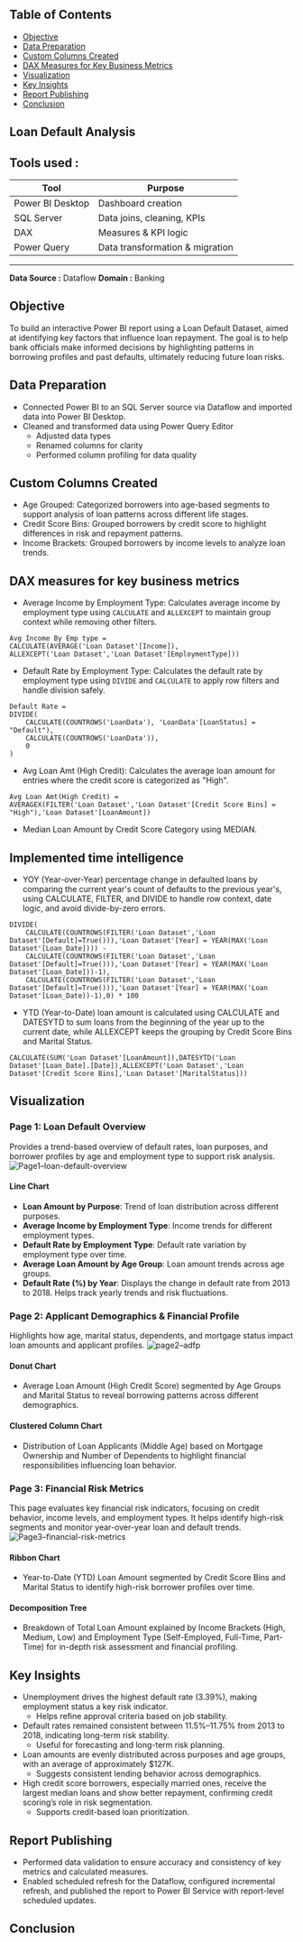 ## Table of Contents
- [Objective](#objective)
- [Data Preparation](#data-preparation)
- [Custom Columns Created](#custom-columns-created)
- [DAX Measures for Key Business Metrics](#dax-measures-for-key-business-metrics)
- [Visualization](#visualization)
- [Key Insights](#key-insights)
- [Report Publishing](#report-publishing)
- [Conclusion](#conclusion)
## Loan Default Analysis
**Tools used :** 
---

| Tool         | Purpose                         |
|--------------|---------------------------------|
| Power BI Desktop     | Dashboard creation              |
| SQL Server   | Data joins, cleaning, KPIs      |
| DAX          | Measures & KPI logic            |
| Power Query  | Data transformation & migration |

---
**Data Source :** Dataflow
**Domain :** Banking
## Objective
To build an interactive Power BI report using a Loan Default Dataset, aimed at identifying key factors that influence loan repayment. The goal is to help bank    officials make informed decisions by highlighting patterns in borrowing profiles and past defaults, ultimately reducing future loan risks.
## Data Preparation
- Connected Power BI to an SQL Server source via Dataflow and imported data into Power BI Desktop.
- Cleaned and transformed data using Power Query Editor
  - Adjusted data types
  - Renamed columns for clarity
  - Performed column profiling for data quality
## Custom Columns Created
- Age Grouped: Categorized borrowers into age-based segments to support analysis of loan patterns across different life stages.
- Credit Score Bins: Grouped borrowers by credit score to highlight differences in risk and repayment patterns.
- Income Brackets: Grouped borrowers by income levels to analyze loan trends.
## DAX measures for key business metrics
- Average Income by Employment Type: Calculates average income by employment type using `CALCULATE` and `ALLEXCEPT` to maintain group context    while removing other filters.
```dax
Avg Income By Emp type = 
CALCULATE(AVERAGE('Loan Dataset'[Income]),
ALLEXCEPT('Loan Dataset','Loan Dataset'[EmploymentType]))
```
- Default Rate by Employment Type: Calculates the default rate by employment type using `DIVIDE` and `CALCULATE` to apply row filters and        handle division safely.
```dax
Default Rate = 
DIVIDE(
    CALCULATE(COUNTROWS('LoanData'), 'LoanData'[LoanStatus] = "Default"),
    CALCULATE(COUNTROWS('LoanData')),
    0
)
``` 
- Avg Loan Amt (High Credit): Calculates the average loan amount for entries where the credit score is categorized as "High".
```
Avg Loan Amt(High Credit) = 
AVERAGEX(FILTER('Loan Dataset','Loan Dataset'[Credit Score Bins] = "High"),'Loan Dataset'[LoanAmount])
```
- Median Loan Amount by Credit Score Category using MEDIAN.
## Implemented time intelligence
- YOY (Year-over-Year) percentage change in defaulted loans by comparing the current year's count of defaults to the previous year's, using CALCULATE, FILTER, and   DIVIDE to handle row context, date logic, and avoid divide-by-zero errors.
```YOY Default Loan Change By Year = 
DIVIDE(
    CALCULATE(COUNTROWS(FILTER('Loan Dataset','Loan Dataset'[Default]=True())),'Loan Dataset'[Year] = YEAR(MAX('Loan Dataset'[Loan_Date]))) - 
    CALCULATE(COUNTROWS(FILTER('Loan Dataset','Loan Dataset'[Default]=True())),'Loan Dataset'[Year] = YEAR(MAX('Loan Dataset'[Loan_Date]))-1),
    CALCULATE(COUNTROWS(FILTER('Loan Dataset','Loan Dataset'[Default]=True())),'Loan Dataset'[Year] = YEAR(MAX('Loan Dataset'[Loan_Date))-1),0) * 100
```
- YTD (Year-to-Date) loan amount is calculated using CALCULATE and DATESYTD to sum loans from the beginning of the year up to the current date, while ALLEXCEPT keeps the grouping by Credit Score Bins and Marital Status.
```YTD Loan Amount By Credit Score Bins & Marital Status = 
CALCULATE(SUM('Loan Dataset'[LoanAmount]),DATESYTD('Loan Dataset'[Loan_Date].[Date]),ALLEXCEPT('Loan Dataset','Loan Dataset'[Credit Score Bins],'Loan Dataset'[MaritalStatus]))
```
## Visualization

### Page 1: Loan Default Overview
Provides a trend-based overview of default rates, loan purposes, and borrower profiles by age and employment type to support risk analysis.
 ![Page1–loan-default-overview](Screenshots/page1-loan-default-overview.png)

#### Line Chart 
- **Loan Amount by Purpose**: Trend of loan distribution across different purposes.
- **Average Income by Employment Type**: Income trends for different employment types.
- **Default Rate by Employment Type**: Default rate variation by employment type over time.
- **Average Loan Amount by Age Group**: Loan amount trends across age groups.
- **Default Rate (%) by Year**: Displays the change in default rate from 2013 to 2018. Helps track yearly trends and risk fluctuations. 

### Page 2: Applicant Demographics & Financial Profile
Highlights how age, marital status, dependents, and mortgage status impact loan amounts and applicant profiles.
![page2–adfp](Screenshots/page2-adfp.png)
#### Donut Chart
- Average Loan Amount (High Credit Score) segmented by Age Groups and Marital Status to reveal borrowing patterns across different demographics.
#### Clustered Column Chart 
- Distribution of Loan Applicants (Middle Age) based on Mortgage Ownership and Number of Dependents to highlight financial responsibilities influencing loan        behavior.

### Page 3: Financial Risk Metrics
This page evaluates key financial risk indicators, focusing on credit behavior, income levels, and employment types. It helps identify high-risk segments and monitor year-over-year loan and default trends.
![Page3–financial-risk-metrics](Screenshots/page3-financial-risk-metrics.png)
#### Ribbon Chart
- Year-to-Date (YTD) Loan Amount segmented by Credit Score Bins and Marital Status to identify high-risk borrower profiles over time.
#### Decomposition Tree
- Breakdown of Total Loan Amount explained by Income Brackets (High, Medium, Low) and Employment Type (Self-Employed, Full-Time, Part-Time) for in-depth risk       assessment and financial profiling.

  
## Key Insights
- Unemployment drives the highest default rate (3.39%), making employment status a key risk indicator.
  - Helps refine approval criteria based on job stability.
- Default rates remained consistent between 11.5%–11.75% from 2013 to 2018, indicating long-term risk stability.
  - Useful for forecasting and long-term risk planning.
- Loan amounts are evenly distributed across purposes and age groups, with an average of approximately $127K.
  - Suggests consistent lending behavior across demographics. 
- High credit score borrowers, especially married ones, receive the largest median loans and show better repayment, confirming credit scoring’s role in risk         segmentation.
  - Supports credit-based loan prioritization. 
  
## Report Publishing
- Performed data validation to ensure accuracy and consistency of key metrics and calculated measures.
- Enabled scheduled refresh for the Dataflow, configured incremental refresh, and published the report to Power BI Service with report-level scheduled updates.

## Conclusion

